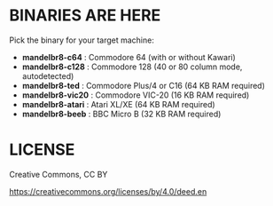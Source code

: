 # BINARIES ARE HERE

Pick the binary for your target machine:

- **mandelbr8-c64**    : Commodore 64 (with or without Kawari)
- **mandelbr8-c128**   : Commodore 128 (40 or 80 column mode, autodetected)
- **mandelbr8-ted**    : Commodore Plus/4 or C16 (64 KB RAM required)
- **mandelbr8-vic20**  : Commodore VIC-20 (16 KB RAM required)
- **mandelbr8-atari**  : Atari XL/XE (64 KB RAM required)
- **mandelbr8-beeb**   : BBC Micro B (32 KB RAM required)

# LICENSE

Creative Commons, CC BY

https://creativecommons.org/licenses/by/4.0/deed.en

